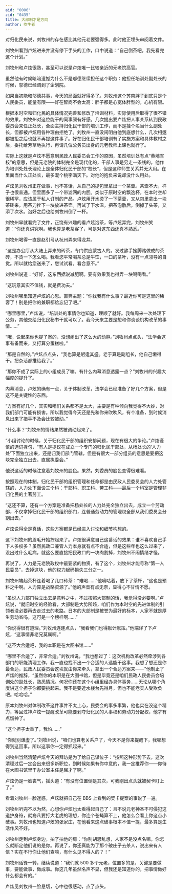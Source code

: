 ```yaml
---
aid: "0006"
zid: "0435"
title: 大部制才是方向
author: 吹牛者
---
```


对归化民来说，刘牧州的存在感比其他元老要强得多。此时他正埋头审阅着文件。

刘牧州看到卢炫进来并没有停下手头的工作，口中说道：“自己倒茶吧，我先看完这个计划。”

刘牧州和卢炫很熟，甚至可以说是卢炫唯一比较亲近的元老院高官。

虽然他有时候暗暗遗憾为什么不是邬德继续担任这个职务：他担任培训处副处长的时候，邬德已经调到了企划院。

如果当初能和邬德共事，今天的局面就好得多了。刘牧州这个苏南胖子到底只是个人民委员，能量有限——好在智商不会太高：胖子都是心宽体胖型的，心机有限。

根据本时空和归化民的具体情况完善和修改了培训材料，实际使用后取得了很不错的效果。刘牧州对这位能干的同事颇有好感。几次提出要卢炫把人事关系转到民政委员会来任正处长，全面主持归化民干部的培训工作，而不是挂个名当什么副处长，但都被卢炫用各种理由拒绝了。刘牧州一直没闹明白他到底想什么，几次相邀都被拒之后也就不再提这件事了。好在归化民干部培训有了实施方案和具体教材之后，委托给芳草地执行，再请几位公务员出身的元老教师上课也就行了。

实际上这就是卢炫不愿意到民政人民委员会工作的原因，虽然培训处有点“黄埔军校”的意思，但是元老院的体制完全是现代化的，干部人事是另走一条线的，他作为培训处处长理论上是全体归化民干部的“校长”，但是这种师生关系并无大用。在里面当什么正处长，最多混个桃李满天下。对他的抱负来说却没什么用处。

卢炫见刘牧州正在做事，也不答话，从自己的提包里拿出一个茶壶。茶壶不大，样子也很普通。但里面多了一个带滤网的内胆。类似于原时空的飘逸杯，在本时空却很稀罕，应该属于私人订制的产品。卢炫用开水烫了一下茶壶，又从包里拿出一块茶砖来，用茶刀挫下一块放进茶壶。再试了下水温，把茶泡散后，倒掉了头茶，又添了次水。泡好之后也给刘牧州倒了一杯。

刘牧州早就看完了文件，正饶有兴趣的看卢炫泡茶，等卢炫弄完，刘牧州笑道：“你还真讲究啊。我也算是老茶客了，可是对这东西还真不熟悉。”

刘牧州喝得一直是赵引弓从杭州弄来得龙井。

“这是办公厅从大陆上弄来的砖茶，专门供应蒙古人的。发过酵手挫脚踏做成的茶砖，不烫一下怎么喝。我看您平常喝茶总是牛饮，一口的茶叶，没有一点领导的自觉。所以就给您送来了，您试试看。看合意不。”

刘牧州说道：“好好，这东西据说减肥啊。要有效果我也得弄一块喝喝看。”

“这玩意其实不值钱，就是费功夫。”

刘牧州哪里知道卢炫的心思。直奔主题：“你找我有什么事？最近你可是这里的稀客了！别是把你的兼职都给忘记了吧。”

“哪里哪里，”卢炫说，“培训处的事情你也知道，理顺了就好。我每周来一次处理下公务，其他交给归化民秘书干就可以了。我今天来主要是想和你谈谈机构改革的事情……”

“哦，说起来你也提了案的，没想闹出了这么大的动静。”刘牧州点点头，“法学会这事有备而来，又打算分蛋糕啦。”

“那是自然的。”卢炫点点头，“我也算是躬逢其盛。老于算是副组长，他自己懒得干。把杂活都推给我了。”

“那你不成了实际上的小组成员了嘛。有什么内幕消息透露一点？”刘牧州的兴趣大幅度的提升了。

内幕消息，卢炫的确有一点，关于体制改革，法学会已经准备了好几个方案，但是这不是关键性的东西。

“方案有好几个，其实和咱们关系都不是太大，主要是有种倾向我觉得不大妙，对我们部门可能有损害。所以我觉得今天还是先和你来吹吹风，有个准备，到时候消息出来了措手不及会比较被动。”

“什么事？”刘牧州的情绪果然被调动起来了。

“小组讨论的时候，关于归化民干部的组织安排问题，现在有很大的争论。”卢炫谨慎的选词择句，“有人是提议在成立一个专门的归化民干部处，从杨处长的‘人力处’下面独立出来，还是归我们部门管辖，但是有很大一部分组员的意思是要把这块完全独立出去，直属执委会。”

他说这话的时候注意着刘牧州的脸色。果然，刘委员的脸色变得很难看。

按照现在的体制，归化民干部的组织管理和任命都是由民政人民委员会的人力处管辖的，人力处下面设三个科：干部科、职工科、劳工科——最后一个科室是管理非归化民的土著劳工。

“这还不算，还有一个方案是准备把杨处长的人力处完全独立出去，成立一个劳动部，不仅拿掉归化民干部的组织部门，连普通劳动力的管理权全部从我们委员会分割出去。”

卢炫说得全是真话，这些方案都是已经进入讨论和细节构想的。

这下刘牧州的眉毛开始拧起来了。卢炫很满意自己这番话的效果：谁不喜欢自己手下人多权多？虽然民政口兼管人力本身就有点不合适，但是这些年也这么过来了，没出过什么毛病，就这么要直接把民政口的一块肉割掉，刘牧州不闹情绪才怪。

再说了，人力是元老院政权中最要紧的物资，有了这个，刘牧州才能号称“第一人民委员”，去掉这块，他的权力起码损失三分之一。

刘牧州端起茶杯连着喝了几口砖茶：“难喝……”他嘀咕着，放下了茶杯，“这也是预料之中啊。人力算是战略资源了。”他的声音有点无奈，显得心不甘情不愿。

“虽说人力部门独立出去是意料之中，不过按照大部制的话，我觉得没必要啊。”卢炫说，“就旧时空的经验看，大部制是大势所趋，咱们作为本时空的先进体制的引领者没必要再去走过去的老路。日本的大部制是被誉为最好的标本，人家不就是厚生劳动省吗，这可是一个榜样啊……”

“你说得很有道理。”刘牧州连连点头，“我看我们也得献计献策。”他端详了下卢炫，“这事情非老兄莫属啊。”

“这不大合适吧，我的本职是在大图书馆……”

“哪里不合适了，非常合适。”刘牧州说，“我也想过了：这次机构改革必然牵涉到各部门的职能清理工作，我一直也找不出一个合适的人选能干这事。我想了想还是你最合适，民政人民委员会这块就由你来牵头，拿出一个合适方案来——”他制止了卢炫的推辞，“虽然你的本职是在大图书馆，但是毕竟还是咱们民政人民委员会培训处的副处长，熟悉情况。何况你还在这个小组里经办具体事务……无论从哪个角度讲这个担子你都要挑起来。我不是要近水楼台先得月，但也不能老实人受欺负吧。哈哈哈。”

原本刘牧州对体制改革这件事并不太上心，民委会的事多事繁，他也实在没这个精力，等回过神卢炫一提醒改革可能要剥夺归化民的人事权和劳动力分配权，他才有点慌神了。

“这个担子太重了，我怕……”

“你就别谦虚了。”刘牧州说，“咱们也算老关系户了，今天不是你来提醒下，我哪想得到这回事。所以这事你一定得抓起来。”

刘牧州当然清楚卢炫今天的拜访是为了给自己谋位子：“按照这种形势下去，这次清理过后一定会出来很多新职位，到时候如果有你中意的，我一定推荐你——你待在大图书馆里干办公室主任是屈才了啊。”

卢炫仍是一脸丧气，摇头道：“有没有位置倒是其次，可我刚出点头就被契卡盯上了。”

看着刘牧州一脸迷惑，卢炫就把自己在 BBS 上看到的契卡提案的事说了一遍。

刘牧州听完不以为然，心想你卢炫也太看得起自己了：且不说元老神圣不可侵犯这道护身符，就裔凡要打大老虎的理想，你连个苍蝇算不上，他怎么会看上你这点小破事。刘牧州也知道卢炫的张家庄，在他看来这点破事根本不值一提，最多算是生活作风不好。

刘牧州走到卢炫身边，拍了拍他的肩：“你别胡思乱想，人家不是没点名嘛，你怎么就断定他们说的是你。再说了，你还真能为了那个破庄子去杀人，说出来有人信？实在不行你让他们查嘛，有什么见不得人的？！”

刘牧州话锋一转，继续说道：“我们就 500 多个元老，位置多的是，关键是要做事，要能做事，做成事。你这几年虽然名声不显，但我还是知道你的，把事情做好什么都会有的。”

卢炫见刘牧州一脸恳切，心中也很感动，点了点头。
